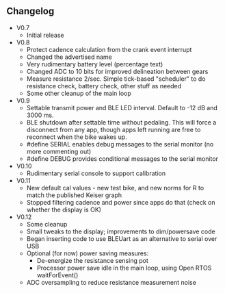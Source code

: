 ## Changelog
- V0.7
  - Initial release
- V0.8
  - Protect cadence calculation from the crank event interrupt
  - Changed the advertised name
  - Very rudimentary battery level (percentage text)
  - Changed ADC to 10 bits for improved delineation between gears
  - Measure resistance 2/sec. Simple tick-based "scheduler" to do resistance check, battery check, other stuff as needed
  - Some other cleanup of the main loop
- V0.9
  - Settable transmit power and BLE LED interval. Default to -12 dB and 3000 ms.
  - BLE shutdown after settable time without pedaling. This will force a disconnect from any app, though apps left running are free to reconnect when the bike wakes up.
  - #define SERIAL enables debug messages to the serial monitor (no more commenting out)
  - #define DEBUG provides conditional messages to the serial monitor
- V0.10
  - Rudimentary serial console to support calibration
- V0.11
  - New default cal values - new test bike, and new norms for R to match the published Keiser graph
  - Stopped filtering cadence and power since apps do that (check on whether the display is OK)
- V0.12
  - Some cleanup
  - Small tweaks to the display; improvements to dim/powersave code
  - Began inserting code to use BLEUart as an alternative to serial over USB
  - Optional (for now) power saving measures:
    - De-energize the resistance sensing pot
    - Processor power save idle in the main loop, using Open RTOS waitForEvent()
  - ADC oversampling to reduce resistance measurement noise
